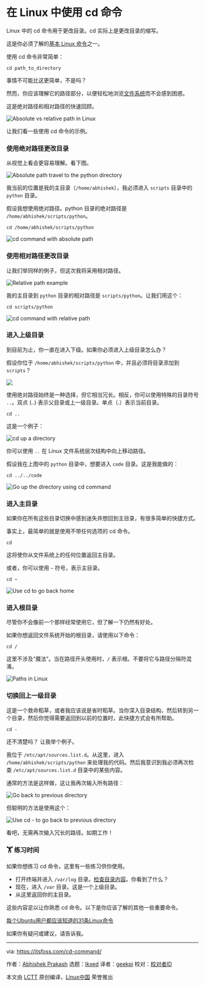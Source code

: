 [#]: subject: "Using cd Command in Linux"
[#]: via: "https://itsfoss.com/cd-command/"
[#]: author: "Abhishek Prakash https://itsfoss.com/author/abhishek/"
[#]: collector: "lkxed"
[#]: translator: "geekpi"
[#]: reviewer: " "
[#]: publisher: " "
[#]: url: " "

在 Linux 中使用 cd 命令
======

Linux 中的 cd 命令用于更改目录。cd 实际上是更改目录的缩写。

这是你必须了解的[基本 Linux 命令][1]之一。

使用 cd 命令非常简单：

```
cd path_to_directory
```

事情不可能比这更简单，不是吗？

然而，你应该理解它的路径部分，以便轻松地浏览[文件系统][2]而不会感到困惑。

这是绝对路径和相对路径的快速回顾。

![Absolute vs relative path in Linux][3]

让我们看一些使用 cd 命令的示例。

### 使用绝对路径更改目录

从视觉上看会更容易理解。看下图。

![Absolute path travel to the python directory][4]

我当前的位置是我的主目录（`/home/abhishek`），我必须进入 `scripts` 目录中的 `python` 目录。

假设我想使用绝对路径。python 目录的绝对路径是 `/home/abhishek/scripts/python`。

```
cd /home/abhishek/scripts/python
```

![cd command with absolute path][5]

### 使用相对路径更改目录

让我们举同样的例子，但这次我将采用相对路径。

![Relative path example][6]

我的主目录到 `python` 目录的相对路径是 `scripts/python`。让我们用这个：

```
cd scripts/python
```

![cd command with relative path][7]

### 进入上级目录

到目前为止，你一直在进入下级。如果你必须进入上级目录怎么办？

假设你位于 `/home/abhishek/scripts/python` 中，并且必须将目录添加到 `scripts`？

![][8]

使用绝对路径始终是一种选择，但它相当冗长。相反，你可以使用特殊的目录符号 `..`。双点 (..) 表示父目录或上一级目录。单点（.）表示当前目录。

```
cd ..
```

这是一个例子：

![cd up a directory][9]

你可以使用 `..` 在 Linux 文件系统层次结构中向上移动路径。

假设我在上图中的 `python` 目录中，想要进入 `code` 目录。这是我能做的：

```
cd ../../code
```

![Go up the directory using cd command][10]

### 进入主目录

如果你在所有这些目录切换中感到迷失并想回到主目录，有很多简单的快捷方式。

事实上，最简单的就是使用不带任何选项的 cd 命令。

```
cd
```

这将使你从文件系统上的任何位置返回主目录。

或者，你可以使用 `~` 符号，表示主目录。

```
cd ~
```

![Use cd to go back home][11]

### 进入根目录

尽管你不会像前一个那样经常使用它，但了解一下仍然有好处。

如果你想返回文件系统开始的根目录，请使用以下命令：

```
cd /
```

这里不涉及“魔法”。当在路径开头使用时，`/` 表示根。不要将它与路径分隔符混淆。

![Paths in Linux][12]

### 切换回上一级目录

这是一个救命稻草，或者我应该说是省时稻草。当你深入目录结构，然后转到另一个目录，然后你觉得需要返回到以前的位置时，此快捷方式会有所帮助。

```
cd -
```

还不清楚吗？ 让我举个例子。

我位于 `/etc/apt/sources.list.d`。从这里，进入 `/home/abhishek/scripts/python` 来处理我的代码。然后我意识到我必须再次检查 `/etc/apt/sources.list.d` 目录中的某些内容。

通常的方法是这样做，这让我再次输入所有路径：

![Go back to previous directory][13]

但聪明的方法是使用这个：

![Use cd - to go back to previous directory][14]

看吧，无需再次输入冗长的路径。如期工作！

### 🏋️ 练习时间

如果你想练习 cd 命令，这里有一些练习供你使用。

- 打开终端并进入 `/var/log` 目录。[检查目录内容][15]。你看到了什么？
- 现在，进入 `/var` 目录。这是一个上级目录。
- 从这里返回你的主目录。

这些内容足以让你熟悉 cd 命令。以下是你应该了解的其他一些重要命令。

[每个Ubuntu用户都应该知道的31条Linux命令][16]

如果你有疑问或建议，请告诉我。

--------------------------------------------------------------------------------

via: https://itsfoss.com/cd-command/

作者：[Abhishek Prakash][a]
选题：[lkxed][b]
译者：[geekpi](https://github.com/geekpi)
校对：[校对者ID](https://github.com/校对者ID)

本文由 [LCTT](https://github.com/LCTT/TranslateProject) 原创编译，[Linux中国](https://linux.cn/) 荣誉推出

[a]: https://itsfoss.com/author/abhishek/
[b]: https://github.com/lkxed/
[1]: https://itsfoss.com/essential-ubuntu-commands/
[2]: https://linuxhandbook.com:443/linux-directory-structure/
[3]: https://linuxhandbook.com/content/images/2021/04/absolute-vs-relative-path-linux.png
[4]: https://itsfoss.com/content/images/2023/06/absolute-path-cd-1.png
[5]: https://itsfoss.com/content/images/2023/06/cd-absolute-path.png
[6]: https://itsfoss.com/content/images/2023/06/absolute-path-cd-2.png
[7]: https://itsfoss.com/content/images/2023/06/cd-relative-path.png
[8]: https://itsfoss.com/content/images/2023/06/relative-path-cd.png
[9]: https://itsfoss.com/content/images/2023/06/cd-up-directory.png
[10]: https://itsfoss.com/content/images/2023/06/go-up-directory-cd-command.png
[11]: https://itsfoss.com/content/images/2023/06/cd-go-back-home.png
[12]: https://linuxhandbook.com/content/images/2021/04/path-linux.png
[13]: https://itsfoss.com/content/images/2023/06/cd-previous-directory.png
[14]: https://itsfoss.com/content/images/2023/06/use-cd-shortcut-to-previous-directory-1.png
[15]: https://itsfoss.com/list-directory-content/
[16]: https://itsfoss.com/essential-ubuntu-commands/